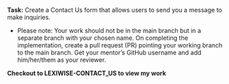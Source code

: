**Task:**
Create a Contact Us form that allows users to send you a message to make inquiries.
- Please note:
Your work should not be in the main branch but in a separate branch with your chosen name.
On completing the implementation, create a pull request (PR) pointing your working branch to the main branch.
Get your mentor’s GitHub username and add him/her/them as your reviewer.

**Checkout to LEXIWISE-CONTACT_US to view my work**
